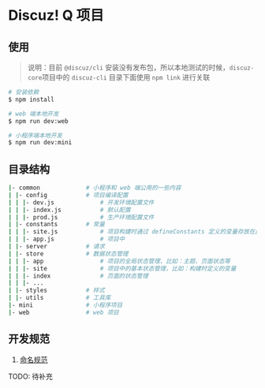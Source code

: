 # Discuz! Q 项目

## 使用
> 说明：目前 `@discuz/cli` 安装没有发布包，所以本地测试的时候，`discuz-core`项目中的 `discuz-cli` 目录下面使用 `npm link` 进行关联

```bash
# 安装依赖
$ npm install

# web 端本地开发
$ npm run dev:web

# 小程序端本地开发
$ npm run dev:mini
```

## 目录结构

```bash
|- common             # 小程序和 web 端公用的一些内容
| |- config           # 项目编译配置
| | |- dev.js             # 开发环境配置文件
| | |- index.js           # 默认配置
| | |- prod.js            # 生产环境配置文件
| |- constants        # 常量
| | |- site.js            # 项目构建时通过 defineConstants 定义的变量存放在此处
| | |- app.js             # 项目中
| |- server           # 请求
| |- store            # 数据状态管理
| | |- app                # 项目的全局状态管理，比如：主题、页面状态等
| | |- site               # 项目中的基本状态管理，比如：构建时定义的变量
| | |- index              # 页面的状态管理
| | |- ...
| |- styles           # 样式
| |- utils            # 工具库
|- mini               # 小程序项目
|- web                # web 项目
```

## 开发规范

1. [命名规范](./docs/naming.md)

TODO: 待补充
